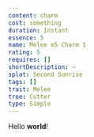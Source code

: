 ```yaml
---
content: charm
cost: something
duration: Instant
essence: 5
name: Melee e5 Charm 1
rating: 5
requires: []
shortDescription: ~
splat: Second Sunrise
tags: []
trait: Melee
tree: Cutter
type: Simple
---
```


Hello **world**!
